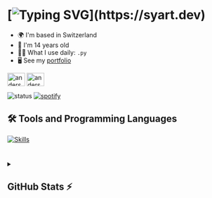 
# [![Typing SVG](https://readme-typing-svg.herokuapp.com?font=Fira+Code&weight=600&size=30&pause=1000&color=F7F7F7&random=false&width=435&lines=+Hello👋;I+am+Syart!)](https://syart.dev)



* 🌍  I'm based in Switzerland
* 👦  I'm 14 years old
* 👨‍💻  What I use daily: ```.py```
* 🖥️  See my [portfolio](http://syart.vercel.app)
<p align="left">
<a href="https://github.com/syartzahiri" target="blank"><img align="center" src="https://skillicons.dev/icons?i=github" alt="anderson_mend53" height="30" width="40" /></a>
<!--<a href="https://www.linkedin.com/in/syart/" target="blank"><img align="center" src="https://skillicons.dev/icons?i=linkedin" alt="david mendoza ramos" height="30" width="40" /></a>-->
<a href="https://instagram.com/syart.zh" target="blank"><img align="center" src="https://skillicons.dev/icons?i=instagram" alt="anderson_mend53" height="30" width="40" /></a>
</p>

![status](https://nocache.advaith.workers.dev?url=https://img.shields.io/endpoint?url=https://dev.discordprofiles.me/api/badge/status/456483912420556800?simple=true)
[![spotify](https://nocache.advaith.workers.dev?url=https://img.shields.io/endpoint?url=https://dev.discordprofiles.me/api/badge/spotify/456483912420556800)](https://dev.discordprofiles.me/openspotify/456483912420556800)


<h2>🛠️ Tools and Programming Languages</h2>
<a href="https://syart.vercel.app">
    <img src="https://skillicons.dev/icons?i=python,js,html,css,windows,vscode,pycharm,github,git,discord" alt="Skills">
</a>

#

<details>
  <summary><h2>GitHub Stats ⚡</h2></summary>
  
  ![GitHub stats](https://github-readme-stats.vercel.app/api?username=syartzahiri&theme=blueberry&count_private=false&hide_border=true&line_height=20)
  ![Top Languages](https://github-readme-stats.vercel.app/api/top-langs/?username=syartzahiri&layout=compact&theme=blueberry&count_private=false&hide_border=true)
  
</details>
